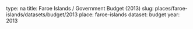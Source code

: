 type: na
title: Faroe Islands / Government Budget (2013)
slug: places/faroe-islands/datasets/budget/2013
place: faroe-islands
dataset: budget
year: 2013
